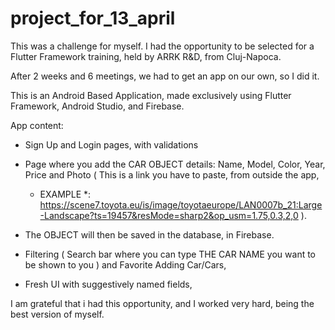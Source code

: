 # project_for_13_april

This was a challenge for myself.
I had the opportunity to be selected for a Flutter Framework training, held by ARRK R&D, from Cluj-Napoca.

After 2 weeks and 6 meetings, we had to get an app on our own, so I did it.

This is an Android Based Application, made exclusively using Flutter Framework, Android Studio, and Firebase. 

App content: 

- Sign Up and Login pages, with validations

- Page where you add the CAR OBJECT details: Name, Model, Color, Year, Price and Photo ( This is a link you have to paste, from outside the app, 
  * EXAMPLE *: https://scene7.toyota.eu/is/image/toyotaeurope/LAN0007b_21:Large-Landscape?ts=19457&resMode=sharp2&op_usm=1.75,0.3,2,0 ).
  
- The OBJECT will then be saved in the database, in Firebase.
  
- Filtering ( Search bar where you can type THE CAR NAME you want to be shown to you ) and Favorite Adding Car/Cars,
 
- Fresh UI with suggestively named fields,
 
I am grateful that i had this opportunity, and I worked very hard, being the best version of myself.

